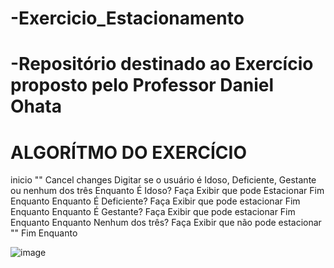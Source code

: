 # -Exercicio_Estacionamento
# -Repositório destinado ao Exercício proposto pelo Professor Daniel Ohata
# ALGORÍTMO DO EXERCÍCIO
inicio
""
Cancel changes
Digitar se o usuário é Idoso, Deficiente, Gestante ou nenhum dos três
Enquanto É Idoso? Faça
     Exibir que pode Estacionar
Fim Enquanto
Enquanto É Deficiente? Faça
     Exibir que pode estacionar
Fim Enquanto
Enquanto É Gestante? Faça
     Exibir que pode estacionar
Fim Enquanto
Enquanto Nenhum dos três? Faça
     Exibir que não pode estacionar
     ""
Fim Enquanto


![image](https://user-images.githubusercontent.com/103973577/169919625-d20b0474-c049-439d-a262-9511a8e0fb67.png)
